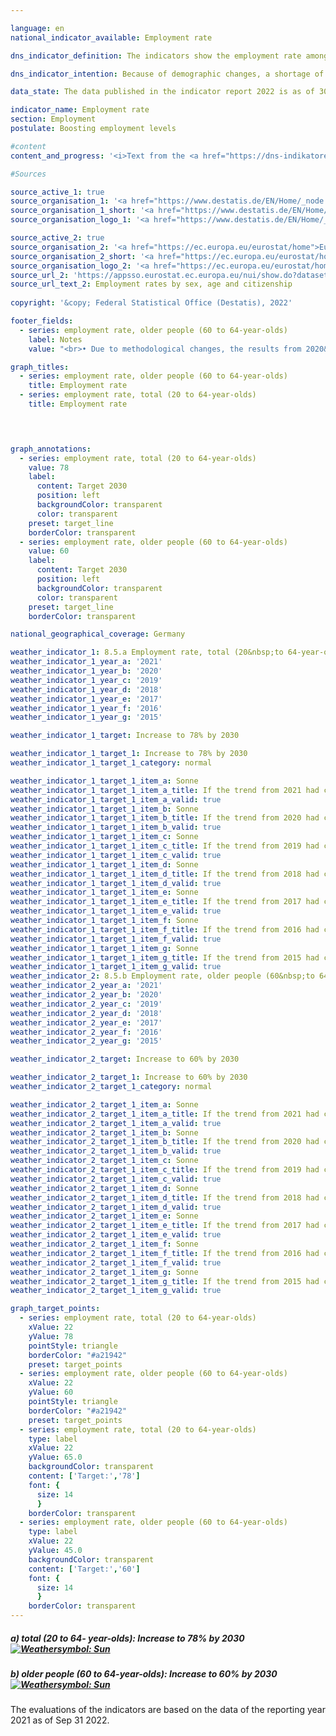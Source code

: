 ```yaml
---

language: en    
national_indicator_available: Employment rate    

dns_indicator_definition: The indicators show the employment rate among the total population aged between 20&nbsp;and 64&nbsp;(8.5.a) and the employment rate among the population aged 60&nbsp;to 64&nbsp;(8.5.b), measured in each case as a share of the total population of the same age group.    

dns_indicator_intention: Because of demographic changes, a shortage of skilled labour may occur in Germany in the long term. At the same time, the social security system faces a growing threat of underfunding. The potential pool of labour must therefore be used more effectively in future. The employment rate in the employable age group (20&nbsp;to 64-year-olds) is to be increased to 78% by 2030. Another objective of the German Government is an employment rate of 60% among older people (60&nbsp;to 64-year-olds) by 2030.    

data_state: The data published in the indicator report 2022 is as of 30.09.2022. The data shown on this platform is updated regularly, so that more current data may be available online than published in the <a href="https://dns-indikatoren.de/assets/publications/reports/en/2022.pdf">indicator report 2022</a>.    

indicator_name: Employment rate    
section: Employment    
postulate: Boosting employment levels    

#content     
content_and_progress: '<i>Text from the <a href="https://dns-indikatoren.de/assets/publications/reports/en/2022.pdf">Indicator Report 2022&nbsp;</a></i><br><br>The data source for the indicators is the <abbr title="European Union">EU</abbr> Labour Force Survey, which is integrated into the microcensus in Germany. The Labour Force Survey is conducted throughout each year and is initially summarised by Eurostat in the form of quarterly findings, which are then consolidated into annual average values. It covers the population living in private households but excludes people living in shared accommodation. The available labour force potential in the Labour Force Survey comprises persons who have reached the age of 15&nbsp;and who, for at least one hour during the reference week, have performed paid work or have acted as unpaid family workers. The survey also includes persons who temporarily did not work, because they were absent, for example because of leave or illness.<br><br>It should also be noted that annual average findings have been used for the employment rates since 2005. In previous years, the calculations were based on one fixed reporting week per year. From 2011&nbsp;onwards, the interviewing was redesigned in order to improve the recording of employment, and the extrapolation factor for population estimates based on the intercensal population updates was adapted in the light of the 2011&nbsp;census. From the 2016&nbsp;reference year the sampling frame was updated on the basis of the 2011&nbsp;census.<br><br>The employment rate overall (20&nbsp;to 64-year-olds) rose by 11.9&nbsp;percentage points from 68.7% in 2000&nbsp;to 80.6% in 2019, which means that the target value of 78.0% for 2030&nbsp;has already been achieved.<br><br>The employment rate for among older people (60&nbsp;to 64-year-olds) rose by 42.2&nbsp;percentage points from 19.6% in 2000&nbsp;to 61.8% in 2019. The employment rate for men in that age group had more than doubled, rising by 39.4&nbsp;percentage points to 66.6%. The rate for women even increased almost fivefold to 57.1%. And so the targeted 60% employment rate for older people in employment was likewise reached ahead of the deadline set in the German Sustainable Development Strategy.<br><br>The overall employment rates for women and men have developed in the same direction since 2000&nbsp;but at different rates. The rate for 20&nbsp;to 64-year-old men rose in the period under review by 8.1&nbsp;percentage points to 84.6%, whereas in the case of women it rose by 15.9&nbsp;percentage points to 76.6%, which was a far more rapid rise, albeit from a lower starting point. When assessing the increase in the employment rate for women, it should be taken into account that this growth was accompanied by an increase in part-time employment. In the year 2000, 61.5% of employed women worked full-time, while 38.5% worked part-time. In 2019&nbsp;the breakdown was 52.9% full-time and 47.1% part-time. By way of comparison, the proportion of the male workforce in full-time employment dropped from 95.7% in 2000&nbsp;to 90.5% in 2019.<br><br>A breakdown into age groups shows diverse employment rate trends. Among 20&nbsp;to 24-year-olds, the rate rose from 2000&nbsp;to 2019&nbsp;by 2.5&nbsp;percentage points to 67.3%. Their lower rate of employment compared with the 25- to 59-year-olds is partly due to average periods of training in colleges and universities, which delays their entry into working life. Among 25- to 59-year-olds, by contrast, the employment rate rose to 84.8%, an increase of 8.6&nbsp;percentage points from 2000&nbsp;to 2019.'    

#Sources    

source_active_1: true
source_organisation_1: '<a href="https://www.destatis.de/EN/Home/_node.html">Federal Statistical Office</a>'
source_organisation_1_short: '<a href="https://www.destatis.de/EN/Home/_node.html">Federal Statistical Office</a>'
source_organisation_logo_1: '<a href="https://www.destatis.de/EN/Home/_node.html"><img src="https://dnsUpgradeEnvironment.github.io/dns-indicators/public/OrgImgEn/destatis.png" alt="Federal Statistical Office" title=" Click here to visit the homepage of the organizationFederal Statistical Office" style="height:60px; width:148px; border: transparent"/></a>'

source_active_2: true
source_organisation_2: '<a href="https://ec.europa.eu/eurostat/home">Eurostat</a>'
source_organisation_2_short: '<a href="https://ec.europa.eu/eurostat/home">Eurostat</a>'
source_organisation_logo_2: '<a href="https://ec.europa.eu/eurostat/home"><img src="https://dnsUpgradeEnvironment.github.io/dns-indicators/public/OrgImgEn/eurostat.png" alt="Eurostat" title=" Click here to visit the homepage of the organizationEurostat" style="height:60px; width:148px; border: transparent"/></a>'
source_url_2: 'https://appsso.eurostat.ec.europa.eu/nui/show.do?dataset=lfsa_ergan&lang=en'
source_url_text_2: Employment rates by sex, age and citizenship
    
copyright: '&copy; Federal Statistical Office (Destatis), 2022'    

footer_fields:
  - series: employment rate, older people (60 to 64-year-olds)
    label: Notes
    value: "<br>• Due to methodological changes, the results from 2020&nbsp;are only comparable with previous years to a limited extent.<br>• 2021&nbsp;provisional data.<br>• Limited significance for Bremen - men 2010, women 2010&nbsp;- 2012&nbsp;and 2015&nbsp;as well as Saarland - women 2010.<br>• Länder: The data is based on a special evaluation and is not publicly available"    

graph_titles: 
  - series: employment rate, older people (60 to 64-year-olds)
    title: Employment rate
  - series: employment rate, total (20 to 64-year-olds)
    title: Employment rate    

    


graph_annotations:
  - series: employment rate, total (20 to 64-year-olds)
    value: 78
    label:
      content: Target 2030
      position: left
      backgroundColor: transparent
      color: transparent
    preset: target_line
    borderColor: transparent
  - series: employment rate, older people (60 to 64-year-olds)
    value: 60
    label:
      content: Target 2030
      position: left
      backgroundColor: transparent
      color: transparent
    preset: target_line
    borderColor: transparent        

national_geographical_coverage: Germany    

weather_indicator_1: 8.5.a Employment rate, total (20&nbsp;to 64-year-olds)
weather_indicator_1_year_a: '2021'
weather_indicator_1_year_b: '2020'
weather_indicator_1_year_c: '2019'
weather_indicator_1_year_d: '2018'
weather_indicator_1_year_e: '2017'
weather_indicator_1_year_f: '2016'
weather_indicator_1_year_g: '2015'

weather_indicator_1_target: Increase to 78% by 2030

weather_indicator_1_target_1: Increase to 78% by 2030
weather_indicator_1_target_1_category: normal

weather_indicator_1_target_1_item_a: Sonne
weather_indicator_1_target_1_item_a_title: If the trend from 2021 had continued, the target value would have been reached or missed by less than 5% of the difference between the target value and the value at that time.
weather_indicator_1_target_1_item_a_valid: true
weather_indicator_1_target_1_item_b: Sonne
weather_indicator_1_target_1_item_b_title: If the trend from 2020 had continued, the target value would have been reached or missed by less than 5% of the difference between the target value and the value at that time.
weather_indicator_1_target_1_item_b_valid: true
weather_indicator_1_target_1_item_c: Sonne
weather_indicator_1_target_1_item_c_title: If the trend from 2019 had continued, the target value would have been reached or missed by less than 5% of the difference between the target value and the value at that time.
weather_indicator_1_target_1_item_c_valid: true
weather_indicator_1_target_1_item_d: Sonne
weather_indicator_1_target_1_item_d_title: If the trend from 2018 had continued, the target value would have been reached or missed by less than 5% of the difference between the target value and the value at that time.
weather_indicator_1_target_1_item_d_valid: true
weather_indicator_1_target_1_item_e: Sonne
weather_indicator_1_target_1_item_e_title: If the trend from 2017 had continued, the target value would have been reached or missed by less than 5% of the difference between the target value and the value at that time.
weather_indicator_1_target_1_item_e_valid: true
weather_indicator_1_target_1_item_f: Sonne
weather_indicator_1_target_1_item_f_title: If the trend from 2016 had continued, the target value would have been reached or missed by less than 5% of the difference between the target value and the value at that time.
weather_indicator_1_target_1_item_f_valid: true
weather_indicator_1_target_1_item_g: Sonne
weather_indicator_1_target_1_item_g_title: If the trend from 2015 had continued, the target value would have been reached or missed by less than 5% of the difference between the target value and the value at that time.
weather_indicator_1_target_1_item_g_valid: true
weather_indicator_2: 8.5.b Employment rate, older people (60&nbsp;to 64-year-olds)
weather_indicator_2_year_a: '2021'
weather_indicator_2_year_b: '2020'
weather_indicator_2_year_c: '2019'
weather_indicator_2_year_d: '2018'
weather_indicator_2_year_e: '2017'
weather_indicator_2_year_f: '2016'
weather_indicator_2_year_g: '2015'

weather_indicator_2_target: Increase to 60% by 2030

weather_indicator_2_target_1: Increase to 60% by 2030
weather_indicator_2_target_1_category: normal

weather_indicator_2_target_1_item_a: Sonne
weather_indicator_2_target_1_item_a_title: If the trend from 2021 had continued, the target value would have been reached or missed by less than 5% of the difference between the target value and the value at that time.
weather_indicator_2_target_1_item_a_valid: true
weather_indicator_2_target_1_item_b: Sonne
weather_indicator_2_target_1_item_b_title: If the trend from 2020 had continued, the target value would have been reached or missed by less than 5% of the difference between the target value and the value at that time.
weather_indicator_2_target_1_item_b_valid: true
weather_indicator_2_target_1_item_c: Sonne
weather_indicator_2_target_1_item_c_title: If the trend from 2019 had continued, the target value would have been reached or missed by less than 5% of the difference between the target value and the value at that time.
weather_indicator_2_target_1_item_c_valid: true
weather_indicator_2_target_1_item_d: Sonne
weather_indicator_2_target_1_item_d_title: If the trend from 2018 had continued, the target value would have been reached or missed by less than 5% of the difference between the target value and the value at that time.
weather_indicator_2_target_1_item_d_valid: true
weather_indicator_2_target_1_item_e: Sonne
weather_indicator_2_target_1_item_e_title: If the trend from 2017 had continued, the target value would have been reached or missed by less than 5% of the difference between the target value and the value at that time.
weather_indicator_2_target_1_item_e_valid: true
weather_indicator_2_target_1_item_f: Sonne
weather_indicator_2_target_1_item_f_title: If the trend from 2016 had continued, the target value would have been reached or missed by less than 5% of the difference between the target value and the value at that time.
weather_indicator_2_target_1_item_f_valid: true
weather_indicator_2_target_1_item_g: Sonne
weather_indicator_2_target_1_item_g_title: If the trend from 2015 had continued, the target value would have been reached or missed by less than 5% of the difference between the target value and the value at that time.
weather_indicator_2_target_1_item_g_valid: true    

graph_target_points:
  - series: employment rate, total (20 to 64-year-olds)
    xValue: 22
    yValue: 78
    pointStyle: triangle
    borderColor: "#a21942"
    preset: target_points
  - series: employment rate, older people (60 to 64-year-olds)
    xValue: 22
    yValue: 60
    pointStyle: triangle
    borderColor: "#a21942"
    preset: target_points
  - series: employment rate, total (20 to 64-year-olds)
    type: label
    xValue: 22
    yValue: 65.0
    backgroundColor: transparent
    content: ['Target:','78']
    font: {
      size: 14
      }
    borderColor: transparent
  - series: employment rate, older people (60 to 64-year-olds)
    type: label
    xValue: 22
    yValue: 45.0
    backgroundColor: transparent
    content: ['Target:','60']
    font: {
      size: 14
      }
    borderColor: transparent    
---
```



<div>
  <div class="my-header">
    <h5>a) total (20&nbsp;to 64- year-olds): Increase to 78% by 2030
      <a href="https://dnsUpgradeEnvironment.github.io/dns-indicators/en/status"><img src="https://g205sdgs.github.io/sdg-indicators/public/Wettersymbole/Sonne.png" title="If the trend from 2021 (Data as of Sep. 31. 2022) had continued, the target value would have been reached or missed by less than 5% of the difference between the target value and the value at that time." alt="Weathersymbol: Sun"/>
      </a>
    </h5>
  </div>
</div>
<div>
  <div class="my-header">
    <h5>b) older people (60&nbsp;to 64-year-olds): Increase to 60% by 2030
      <a href="https://dnsUpgradeEnvironment.github.io/dns-indicators/en/status"><img src="https://g205sdgs.github.io/sdg-indicators/public/Wettersymbole/Sonne.png" title="If the trend from 2021 (Data as of Sep. 31. 2022) had continued, the target value would have been reached or missed by less than 5% of the difference between the target value and the value at that time." alt="Weathersymbol: Sun"/>
      </a>
    </h5>
  </div>
</div>
<div class="my-header-note">The evaluations of the indicators are based on the data of the reporting year 2021 as of Sep 31 2022.
</div>